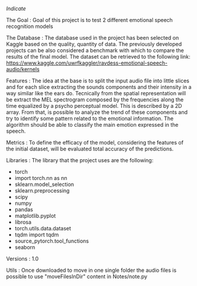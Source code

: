 *Indicate* 

The Goal : Goal of this project is to test 2 different emotional speech recognition models 


The Database : The database used in the project has been selected on Kaggle based on the quality, quantity of data. The previously developed projects can be also considered a benchmark with which to compare the results of the final model.
The dataset can be retrieved to the following link: https://www.kaggle.com/uwrfkaggler/ravdess-emotional-speech-audio/kernels


Features : The idea at the base is to split the input audio file into little slices and for each slice extracting the sounds components and their intensity in a way similar like the ears do.
Tecnically from the spatial representation will be extract the MEL spectrogram composed by the frequencies along the time equalized by a psycho perceptual model. 
This is described by a 2D array.
From that, is possible to analyze the trend of these components and try to identify some pattern related to the emotional information.
The algorithm should be able to classify the main emotion expressed in the speech.

Metrics : To define the efficacy of the model, considering the features of the initial dataset, will be evaluated total accuracy of the predictions.

Libraries : The library that the project uses are the following:

  - torch
  - import torch.nn as nn
  - sklearn.model_selection
  - sklearn.preprocessing
  - scipy
  - numpy
  - pandas
  - matplotlib.pyplot
  - librosa
  - torch.utils.data.dataset 
  - tqdm import tqdm
  - source_pytorch.tool_functions
  - seaborn

Versions : 1.0

Utils : Once downloaded to move in one single folder the audio files is possible to use "moveFilesInDir" content in Notes/note.py
